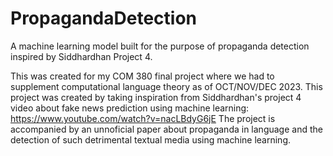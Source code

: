 # PropagandaDetection
A machine learning model built for the purpose of propaganda detection inspired by Siddhardhan Project 4.

This was created for my COM 380 final project where we had to supplement computational language theory as of OCT/NOV/DEC 2023. 
This project was created by taking inspiration from Siddhardhan's project 4 video about fake news prediction using machine learning: https://www.youtube.com/watch?v=nacLBdyG6jE
The project is accompanied by an unnoficial paper about propaganda in language and the detection of such detrimental textual media using machine learning. 
